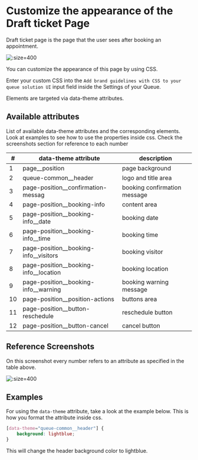 # Customize the appearance of the Draft ticket Page

Draft ticket page is the page that the user sees after booking an appointment.

![](/assets/draft-ticket.png ":size=400")

You can customize the appearance of this page by using CSS.

Enter your custom CSS into the `Add brand guidelines with CSS to your queue solution UI` input field inside the Settings of your Queue. 

Elements are targeted via data-theme attributes.

## Available attributes

List of available data-theme attributes and the corresponding elements. Look at examples to see how to use the properties inside css. Check the screenshots section for reference to each number


| #   | data-theme attribute                  | description                          |
| --- |---------------------------------------|--------------------------------------|
| 1   | page__position                        | page background                      |
| 2   | queue-common__header                  | logo and title area                  |
| 3   | page-position__confirmation-messag    | booking confirmation message         |
| 4   | page-position__booking-info           | content area                         |
| 5   | page-position__booking-info__date     | booking date                         |
| 6   | page-position__booking-info__time     | booking time                         |
| 7   | page-position__booking-info__visitors | booking visitor                      |
| 8   | page-position__booking-info__location | booking location                     |
| 9   | page-position__booking-info__warning  | booking warning message              |
| 10  | page-position__position-actions       | buttons area                         |
| 11  | page-position__button-reschedule      | reschedule button                    |
| 12  | page-position__button-cancel          | cancel button                        |

## Reference Screenshots

On this screenshot every number refers to an attribute as specified in the table above.

![](/assets/draft-ticket-ref.png ":size=400")

## Examples

For using the `data-theme` attribute, take a look at the example below. This is how you format the attribute inside css.

```css
[data-theme="queue-common__header"] {
    background: lightblue;
}
```

This will change the header background color to lightblue.
